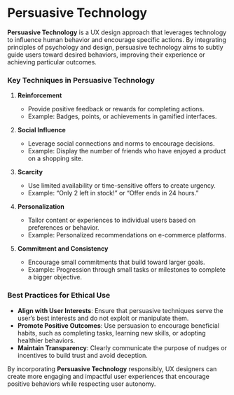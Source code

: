 # Persuasive Technology

**Persuasive Technology** is a UX design approach that leverages technology to influence human behavior and encourage specific actions. By integrating principles of psychology and design, persuasive technology aims to subtly guide users toward desired behaviors, improving their experience or achieving particular outcomes.

### Key Techniques in Persuasive Technology

1. **Reinforcement**

   - Provide positive feedback or rewards for completing actions.
   - Example: Badges, points, or achievements in gamified interfaces.

2. **Social Influence**

   - Leverage social connections and norms to encourage decisions.
   - Example: Display the number of friends who have enjoyed a product on a shopping site.

3. **Scarcity**

   - Use limited availability or time-sensitive offers to create urgency.
   - Example: “Only 2 left in stock!” or “Offer ends in 24 hours.”

4. **Personalization**

   - Tailor content or experiences to individual users based on preferences or behavior.
   - Example: Personalized recommendations on e-commerce platforms.

5. **Commitment and Consistency**
   - Encourage small commitments that build toward larger goals.
   - Example: Progression through small tasks or milestones to complete a bigger objective.

### Best Practices for Ethical Use

- **Align with User Interests**: Ensure that persuasive techniques serve the user’s best interests and do not exploit or manipulate them.
- **Promote Positive Outcomes**: Use persuasion to encourage beneficial habits, such as completing tasks, learning new skills, or adopting healthier behaviors.
- **Maintain Transparency**: Clearly communicate the purpose of nudges or incentives to build trust and avoid deception.

By incorporating **Persuasive Technology** responsibly, UX designers can create more engaging and impactful user experiences that encourage positive behaviors while respecting user autonomy.
